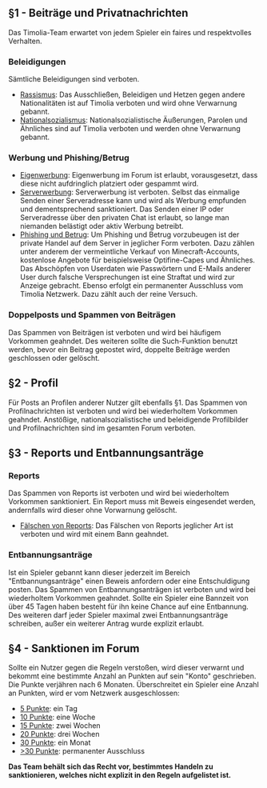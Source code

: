 ## §1 - Beiträge und Privatnachrichten
Das Timolia-Team erwartet von jedem Spieler ein faires und respektvolles Verhalten.

### Beleidigungen
Sämtliche Beleidigungen sind verboten.

- <u>Rassismus</u>: Das Ausschließen, Beleidigen und Hetzen gegen andere Nationalitäten ist auf Timolia verboten und wird ohne Verwarnung gebannt.
- <u>Nationalsozialismus</u>: Nationalsozialistische Äußerungen, Parolen und Ähnliches sind auf Timolia verboten und werden ohne Verwarnung gebannt.

### Werbung und Phishing/Betrug

- <u>Eigenwerbung</u>: Eigenwerbung im Forum ist erlaubt, vorausgesetzt, dass diese nicht aufdringlich platziert oder gespammt wird.
- <u>Serverwerbung</u>: Serverwerbung ist verboten. Selbst das einmalige Senden einer Serveradresse kann und wird als Werbung empfunden und dementsprechend sanktioniert. Das Senden einer IP oder Serveradresse 
über den privaten Chat ist erlaubt, so lange man niemanden belästigt oder aktiv Werbung betreibt. 
- <u>Phishing und Betrug</u>: Um Phishing und Betrug vorzubeugen ist der private Handel auf dem Server in jeglicher Form verboten. Dazu zählen unter anderem der vermeintliche Verkauf von Minecraft-Accounts, kostenlose Angebote 
für beispielsweise Optifine-Capes und Ähnliches. Das Abschöpfen von Userdaten wie Passwörtern und E-Mails anderer User durch falsche Versprechungen ist eine Straftat und wird zur Anzeige gebracht. Ebenso erfolgt ein 
permanenter Ausschluss vom Timolia Netzwerk. Dazu zählt auch der reine Versuch.

### Doppelposts und Spammen von Beiträgen
Das Spammen von Beiträgen ist verboten und wird bei häufigem Vorkommen geahndet. Des weiteren sollte die Such-Funktion benutzt werden, bevor ein Beitrag gepostet wird, doppelte Beiträge werden geschlossen oder gelöscht.

## §2 - Profil
Für Posts an Profilen anderer Nutzer gilt ebenfalls §1. Das Spammen von Profilnachrichten ist verboten und wird bei wiederholtem Vorkommen geahndet. Anstößige, nationalsozialistische und 
beleidigende Profilbilder und Profilnachrichten sind im gesamten Forum verboten.

## §3 - Reports und Entbannungsanträge

### Reports
Das Spammen von Reports ist verboten und wird bei wiederholtem Vorkommen sanktioniert. Ein Report muss mit Beweis eingesendet werden, andernfalls wird dieser ohne Vorwarnung gelöscht.

- <u>Fälschen von Reports</u>: Das Fälschen von Reports jeglicher Art ist verboten und wird mit einem Bann geahndet.

### Entbannungsanträge
Ist ein Spieler gebannt kann dieser jederzeit im Bereich "Entbannungsanträge" einen Beweis anfordern oder eine Entschuldigung posten. Das Spammen von Entbannungsanträgen ist verboten 
und wird bei wiederholtem Vorkommen geahndet. Sollte ein Spieler eine Bannzeit von über 45 Tagen haben besteht für ihn keine Chance auf eine Entbannung. Des weiteren darf jeder Spieler 
maximal zwei Entbannungsanträge schreiben, außer ein weiterer Antrag wurde explizit erlaubt.

## §4 - Sanktionen im Forum
Sollte ein Nutzer gegen die Regeln verstoßen, wird dieser verwarnt und bekommt eine bestimmte Anzahl an Punkten auf sein "Konto" geschrieben. Die Punkte verjähren nach 6 Monaten.
Überschreitet ein Spieler eine Anzahl an Punkten, wird er vom Netzwerk ausgeschlossen:

- <u>5 Punkte</u>: ein Tag
- <u>10 Punkte</u>: eine Woche
- <u>15 Punkte</u>: zwei Wochen
- <u>20 Punkte</u>: drei Wochen
- <u>30 Punkte</u>: ein Monat
- <u>>30 Punkte</u>: permanenter Ausschluss

<strong>Das Team behält sich das Recht vor, bestimmtes Handeln zu sanktionieren, welches nicht explizit in den Regeln aufgelistet ist.</strong>